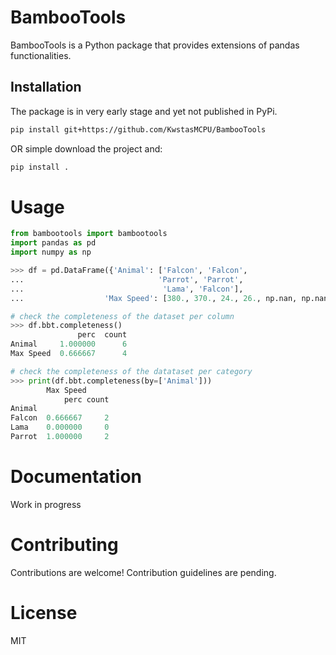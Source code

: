 # BambooTools

BambooTools is a Python package that provides extensions of pandas functionalities.

## Installation

The package is in very early stage and yet not published in PyPi. 

```bash
pip install git+https://github.com/KwstasMCPU/BambooTools
```

OR simple download the project and:

```bash
pip install . 
```

# Usage

```python
from bambootools import bambootools
import pandas as pd
import numpy as np

>>> df = pd.DataFrame({'Animal': ['Falcon', 'Falcon',
...                              'Parrot', 'Parrot', 
...                               'Lama', 'Falcon'],
...                  'Max Speed': [380., 370., 24., 26., np.nan, np.nan]})

# check the completeness of the dataset per column
>>> df.bbt.completeness()
               perc  count
Animal     1.000000      6
Max Speed  0.666667      4

# check the completeness of the datataset per category
>>> print(df.bbt.completeness(by=['Animal']))
        Max Speed      
            perc count
Animal                
Falcon  0.666667     2
Lama    0.000000     0
Parrot  1.000000     2
```

# Documentation

Work in progress

# Contributing

Contributions are welcome! Contribution guidelines are pending.

# License

MIT